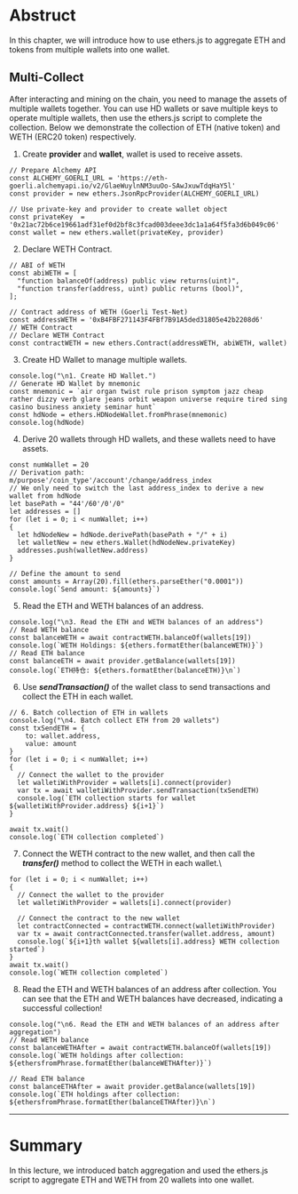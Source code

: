 # Abstruct

In this chapter, we will introduce how to use ethers.js to aggregate ETH and tokens from multiple wallets into one wallet.

## Multi-Collect

After interacting and mining on the chain, you need to manage the assets of multiple wallets together. You can use HD wallets or save multiple keys to operate multiple wallets,
then use the ethers.js script to complete the collection. Below we demonstrate the collection of ETH (native token) and WETH (ERC20 token) respectively.

1. Create **provider** and **wallet**, wallet is used to receive assets.

```
// Prepare Alchemy API
const ALCHEMY_GOERLI_URL = 'https://eth-goerli.alchemyapi.io/v2/GlaeWuylnNM3uuOo-SAwJxuwTdqHaY5l'
const provider = new ethers.JsonRpcProvider(ALCHEMY_GOERLI_URL)

// Use private-key and provider to create wallet object
const privateKey  = '0x21ac72b6ce19661adf31ef0d2bf8c3fcad003deee3dc1a1a64f5fa3d6b049c06'
const wallet = new ethers.wallet(privateKey, provider)
```

2. Declare WETH Contract.

```
// ABI of WETH
const abiWETH = [
  "function balanceOf(address) public view returns(uint)",
  "function transfer(address, uint) public returns (bool)",
];

// Contract address of WETH (Goerli Test-Net)
const addressWETH = '0xB4FBF271143F4FBf7B91A5ded31805e42b2208d6'      // WETH Contract
// Declare WETH Contract
const contractWETH = new ethers.Contract(addressWETH, abiWETH, wallet)
```

3. Create HD Wallet to manage multiple wallets.

```
console.log("\n1. Create HD Wallet.")
// Generate HD Wallet by mnemonic
const mnemonic = `air organ twist rule prison symptom jazz cheap rather dizzy verb glare jeans orbit weapon universe require tired sing casino business anxiety seminar hunt`
const hdNode = ethers.HDNodeWallet.fromPhrase(mnemonic)
console.log(hdNode)
```

4. Derive 20 wallets through HD wallets, and these wallets need to have assets.

```
const numWallet = 20
// Derivation path: m/purpose'/coin_type'/account'/change/address_index
// We only need to switch the last address_index to derive a new wallet from hdNode
let basePath = "44'/60'/0'/0"
let addresses = []
for (let i = 0; i < numWallet; i++)
{
  let hdNodeNew = hdNode.derivePath(basePath + "/" + i)
  let walletNew = new ethers.Wallet(hdNodeNew.privateKey)
  addresses.push(walletNew.address)
}

// Define the amount to send
const amounts = Array(20).fill(ethers.parseEther("0.0001"))
console.log(`Send amount: ${amounts}`)
```

5. Read the ETH and WETH balances of an address.

```
console.log("\n3. Read the ETH and WETH balances of an address")
// Read WETH balance
const balanceWETH = await contractWETH.balanceOf(wallets[19])
console.log(`WETH Holdings: ${ethers.formatEther(balanceWETH)}`)
// Read ETH balance
const balanceETH = await provider.getBalance(wallets[19])
console.log(`ETH持仓: ${ethers.formatEther(balanceETH)}\n`)
```

6. Use ***sendTransaction()*** of the wallet class to send transactions and collect the ETH in each wallet.

```
// 6. Batch collection of ETH in wallets
console.log("\n4. Batch collect ETH from 20 wallets")
const txSendETH = {
    to: wallet.address,
    value: amount
}
for (let i = 0; i < numWallet; i++)
{
  // Connect the wallet to the provider
  let walletiWithProvider = wallets[i].connect(provider)
  var tx = await walletiWithProvider.sendTransaction(txSendETH)
  console.log(`ETH collection starts for wallet ${walletiWithProvider.address} ${i+1}`)
}

await tx.wait()
console.log(`ETH collection completed`)
```

7. Connect the WETH contract to the new wallet, and then call the ***transfer()*** method to collect the WETH in each wallet.\

```
for (let i = 0; i < numWallet; i++)
{
  // Connect the wallet to the provider
  let walletiWithProvider = wallets[i].connect(provider)

  // Connect the contract to the new wallet
  let contractConnected = contractWETH.connect(walletiWithProvider)
  var tx = await contractConnected.transfer(wallet.address, amount)
  console.log(`${i+1}th wallet ${wallets[i].address} WETH collection started`)
}
await tx.wait()
console.log(`WETH collection completed`)
```

8. Read the ETH and WETH balances of an address after collection. You can see that the ETH and WETH balances have decreased, indicating a successful collection!

```
console.log("\n6. Read the ETH and WETH balances of an address after aggregation")
// Read WETH balance
const balanceWETHAfter = await contractWETH.balanceOf(wallets[19])
console.log(`WETH holdings after collection: ${ethersfromPhrase.formatEther(balanceWETHAfter)}`)

// Read ETH balance
const balanceETHAfter = await provider.getBalance(wallets[19])
console.log(`ETH holdings after collection: ${ethersfromPhrase.formatEther(balanceETHAfter)}\n`)
```

<hr>

# Summary

In this lecture, we introduced batch aggregation and used the ethers.js script to aggregate ETH and WETH from 20 wallets into one wallet.
